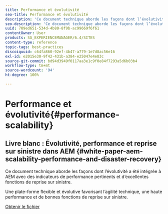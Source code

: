 ```yaml
---
title: Performance et évolutivité
seo-title: Performance et évolutivité
description: 'Ce document technique aborde les façons dont l’évolutivité a été intégrée à AEM avec des indicateurs de performance et des fonctions de reprise sur sinistre.  '
seo-description: 'Ce document technique aborde les façons dont l’évolutivité a été intégrée à AEM avec des indicateurs de performance et des fonctions de reprise sur sinistre.  '
uuid: 709ed651-534d-4b80-8f9b-ac99669f6f61
contentOwner: User
products: SG_EXPERIENCEMANAGER/6.4/SITES
content-type: reference
topic-tags: best-practices
discoiquuid: c64fa860-92ef-4b47-a779-1e7d8ac56e16
exl-id: e2015e30-9f42-431b-a384-e25047e4e83c
source-git-commit: bd94d3949f0117aa3e1c9f0e84f7293a5d6b03b4
workflow-type: tm+mt
source-wordcount: '94'
ht-degree: 100%

---
```


# Performance et évolutivité{#performance-scalability}

## Livre blanc : Évolutivité, performance et reprise sur sinistre dans AEM {#white-paper-aem-scalability-performance-and-disaster-recovery}

Ce document technique aborde les façons dont l’évolutivité a été intégrée à AEM avec des indicateurs de performance pertinents et d’excellentes fonctions de reprise sur sinistre.

Une plate-forme flexible et évolutive favorisant l’agilité technique, une haute performance et de bonnes fonctions de reprise sur sinistre.

[Obtenir le fichier](assets/aem_scalability_whitepaperfinal-06122015je.pdf)
